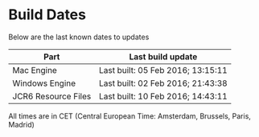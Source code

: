 # Build Dates

Below are the last known dates to updates

Part | Last build update
-----|-----
Mac Engine | Last built: 05 Feb 2016; 13:15:11
Windows Engine | Last built: 02 Feb 2016; 21:43:38
JCR6 Resource Files | Last built: 10 Feb 2016; 14:43:11
All times are in CET (Central European Time: Amsterdam, Brussels, Paris, Madrid)



